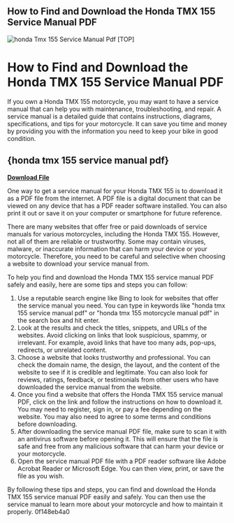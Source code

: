 ## How to Find and Download the Honda TMX 155 Service Manual PDF

 
![honda Tmx 155 Service Manual Pdf \[TOP\]](https://encrypted-tbn3.gstatic.com/images?q=tbn:ANd9GcQ7fSfi109lY7Su6cljRPywvyQvmwAYKLIhK7uPyQwiONLqgMHd4m6TItUE)

 
# How to Find and Download the Honda TMX 155 Service Manual PDF
 
If you own a Honda TMX 155 motorcycle, you may want to have a service manual that can help you with maintenance, troubleshooting, and repair. A service manual is a detailed guide that contains instructions, diagrams, specifications, and tips for your motorcycle. It can save you time and money by providing you with the information you need to keep your bike in good condition.
 
## {honda tmx 155 service manual pdf}


[**Download File**](https://www.google.com/url?q=https%3A%2F%2Furllio.com%2F2tKwA0&sa=D&sntz=1&usg=AOvVaw0Inhh-DuhUD0gM96NujAXB)

 
One way to get a service manual for your Honda TMX 155 is to download it as a PDF file from the internet. A PDF file is a digital document that can be viewed on any device that has a PDF reader software installed. You can also print it out or save it on your computer or smartphone for future reference.
 
There are many websites that offer free or paid downloads of service manuals for various motorcycles, including the Honda TMX 155. However, not all of them are reliable or trustworthy. Some may contain viruses, malware, or inaccurate information that can harm your device or your motorcycle. Therefore, you need to be careful and selective when choosing a website to download your service manual from.
 
To help you find and download the Honda TMX 155 service manual PDF safely and easily, here are some tips and steps you can follow:
 
1. Use a reputable search engine like Bing to look for websites that offer the service manual you need. You can type in keywords like "honda tmx 155 service manual pdf" or "honda tmx 155 motorcycle manual pdf" in the search box and hit enter.
2. Look at the results and check the titles, snippets, and URLs of the websites. Avoid clicking on links that look suspicious, spammy, or irrelevant. For example, avoid links that have too many ads, pop-ups, redirects, or unrelated content.
3. Choose a website that looks trustworthy and professional. You can check the domain name, the design, the layout, and the content of the website to see if it is credible and legitimate. You can also look for reviews, ratings, feedback, or testimonials from other users who have downloaded the service manual from the website.
4. Once you find a website that offers the Honda TMX 155 service manual PDF, click on the link and follow the instructions on how to download it. You may need to register, sign in, or pay a fee depending on the website. You may also need to agree to some terms and conditions before downloading.
5. After downloading the service manual PDF file, make sure to scan it with an antivirus software before opening it. This will ensure that the file is safe and free from any malicious software that can harm your device or your motorcycle.
6. Open the service manual PDF file with a PDF reader software like Adobe Acrobat Reader or Microsoft Edge. You can then view, print, or save the file as you wish.

By following these tips and steps, you can find and download the Honda TMX 155 service manual PDF easily and safely. You can then use the service manual to learn more about your motorcycle and how to maintain it properly.
 0f148eb4a0

